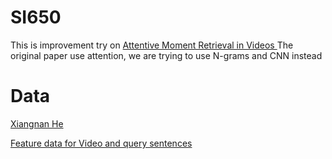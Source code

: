 # SI650

This is improvement try on [Attentive Moment Retrieval in Videos ](https://www.comp.nus.edu.sg/~xiangnan/papers/sigir18-video-retrieval.pdf)
The original paper use attention, we are trying to use N-grams and CNN instead

# Data
[Xiangnan He](https://sigir2018.wixsite.com/acrn)

[Feature data for Video and query sentences](https://github.com/jiyanggao/TALL)

